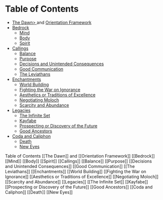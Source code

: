 <!DOCTYPE html>
<html lang="en">
<head>
    <meta charset="UTF-8">
    <meta name="viewport" content="width=device-width, initial-scale=1.0">
    <title>Table of Contents</title>
</head>
<body>

<h1>Table of Contents</h1>
<ul>
    <li><a href="https://peisistratus.com/Path/1-Dawn/The-Dawn">The Dawn> </a> and <a href="https://peisistratus.com/Path/1-Dawn/Orientation-Framework">Orientation Framework</a></li>
    <li><a href="#bedrock">Bedrock</a>
        <ul>
            <li><a href="#mind">Mind</a></li>
            <li><a href="#body">Body</a></li>
            <li><a href="#spirit">Spirit</a></li>
        </ul>
    </li>
    <li><a href="#callings">Callings</a>
        <ul>
            <li><a href="#balance">Balance</a></li>
            <li><a href="#purpose">Purpose</a></li>
            <li><a href="#decisions-and-unintended-consequences">Decisions and Unintended Consequences</a></li>
            <li><a href="#good-communication">Good Communication</a></li>
            <li><a href="#the-leviathans">The Leviathans</a></li>
        </ul>
    </li>
    <li><a href="#enchantments">Enchantments</a>
        <ul>
            <li><a href="#world-building">World Building</a></li>
            <li><a href="#fighting-the-war-on-ignorance">Fighting the War on Ignorance</a></li>
            <li><a href="#aesthetics-or-traditions-of-excellence">Aesthetics or Traditions of Excellence</a></li>
            <li><a href="#negotiating-moloch">Negotiating Moloch</a></li>
            <li><a href="#scarcity-and-abundance">Scarcity and Abundance</a></li>
        </ul>
    </li>
    <li><a href="#legacies">Legacies</a>
        <ul>
            <li><a href="#the-infinite-set">The Infinite Set</a></li>
            <li><a href="#kayfabe">Kayfabe</a></li>
            <li><a href="#prospecting-or-discovery-of-the-future">Prospecting or Discovery of the Future</a></li>
            <li><a href="#good-ancestors">Good Ancestors</a></li>
        </ul>
    </li>
    <li><a href="#coda-and-caliphon">Coda and Caliphon</a>
        <ul>
            <li><a href="#death">Death</a></li>
            <li><a href="#new-eyes">New Eyes</a></li>
        </ul>
    </li>
</ul>

</body>
</html>

Table of Contents
	[[The Dawn]] and [[Orientation Framework]]
	[[Bedrock]]
		[[Mind]]
		[[Body]]
		[[Spirit]]
	[[Callings]]
		[[Balance]]
		[[Purpose]]
		[[Decisions and Unintended Consequences]]
		[[Good Communication]]
		[[The Leviathans]]
	[[Enchantments]]
		[[World Building]]
		[[Fighting the War on Ignorance]]
		[[Aesthetics or Traditions of Excellence]]
		[[Negotiating Moloch]]
		[[Scarcity and Abundance]]
	[[Legacies]]
		[[The Infinite Set]]
		[[Kayfabe]]
		[[Prospecting or Discovery of the Future]]
		[[Good Ancestors]]
	[[Coda and Caliphon]]
		[[Death]]
		[[New Eyes]]
